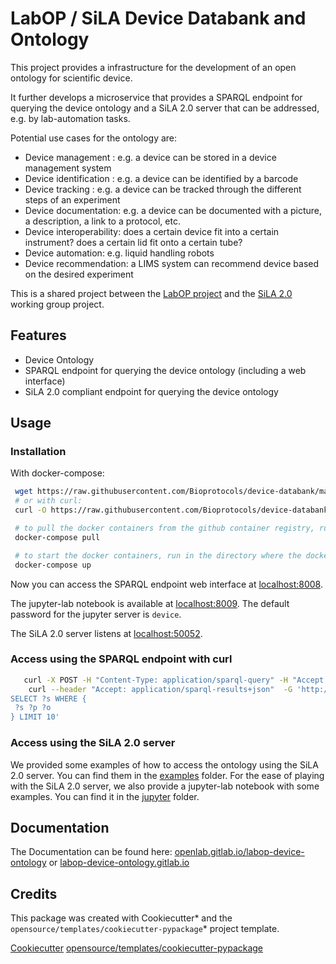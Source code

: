# LabOP / SiLA Device Databank and Ontology


This project provides a infrastructure for the development of an open ontology for scientific device. 

It further develops a microservice that provides a SPARQL endpoint for querying the device ontology and a SiLA 2.0 server that can be addressed, e.g. by lab-automation tasks.

Potential use cases for the ontology are:

 * Device management : e.g. a device can be stored in a device management system
 * Device identification : e.g. a device can be identified by a barcode
 * Device tracking : e.g. a device can be tracked through the different steps of an experiment
 * Device documentation: e.g. a device can be documented with a picture, a description, a link to a protocol, etc.
 * Device interoperability: does a certain device fit into a certain instrument? does a certain lid fit onto a certain tube?
 * Device automation: e.g. liquid handling robots
 * Device recommendation: a LIMS system can recommend device based on the desired experiment


This is a shared project between the [LabOP project](https://bioprotocols.org/) and the [SiLA 2.0](https://www.sila-standard.org/) working group project.

## Features

 * Device Ontology
 * SPARQL endpoint for querying the device ontology (including a web interface)
 * SiLA 2.0 compliant endpoint for querying the device ontology

## Usage

### Installation

With docker-compose:

```bash
 wget https://raw.githubusercontent.com/Bioprotocols/device-databank/main/docker/docker-compose.yml
 # or with curl:
 curl -O https://raw.githubusercontent.com/Bioprotocols/device-databank/main/docker/docker-compose.yml

 # to pull the docker containers from the github container registry, run in the directory where the docker-compose file is located:
 docker-compose pull

 # to start the docker containers, run in the directory where the docker-compose file is located (add -d to run in the background):
 docker-compose up
```

Now you can access the SPARQL endpoint web interface at [localhost:8008](http://localhost:8008/).

The jupyter-lab notebook is available at [localhost:8009](http://localhost:8009/).
The default password for the jupyter server is `device`.

The SiLA 2.0 server listens at [localhost:50052](http://localhost:50052/).

### Access using the SPARQL endpoint with curl

```bash
   curl -X POST -H "Content-Type: application/sparql-query" -H "Accept: application/sparql-results+json" --data "SELECT * WHERE { ?s ?p ?o } LIMIT 10" http://localhost:8008/sparql
    curl --header "Accept: application/sparql-results+json"  -G 'http://localhost:8008/sparql' --data-urlencode query='
SELECT ?s WHERE {
 ?s ?p ?o
} LIMIT 10'
```


### Access using the SiLA 2.0 server

We provided some examples of how to access the ontology using the SiLA 2.0 server. You can find them in the [examples](examples/) folder.
For the ease of playing with the SiLA 2.0 server, we also provide a jupyter-lab notebook with some examples. You can find it in the [jupyter](jupyter/) folder.

 

## Documentation

The Documentation can be found here: [openlab.gitlab.io/labop-device-ontology](openlab.gitlab.io/labop-device-ontology) or [labop-device-ontology.gitlab.io](labop_device_ontology.gitlab.io/)


## Credits

This package was created with Cookiecutter* and the `opensource/templates/cookiecutter-pypackage`* project template.

[Cookiecutter](https://github.com/audreyr/cookiecutter )
[opensource/templates/cookiecutter-pypackage](https://gitlab.com/opensourcelab/software-dev/cookiecutter-pypackage) 
